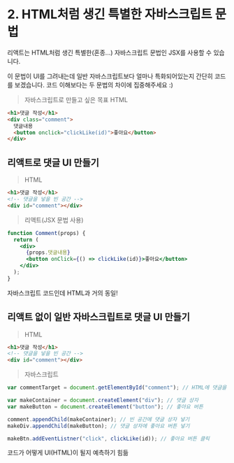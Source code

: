 # 2. HTML처럼 생긴 특별한 자바스크립트 문법

리액트는 HTML처럼 생긴 특별한(혼종...) 자바스크립트 문법인 JSX를 사용할 수 있습니다.

이 문법이 UI를 그려내는데 일반 자바스크립트보다 얼마나 특화되어있는지 간단히 코드를 보겠습니다. 코드 이해보다는 두 문법의 차이에 집중해주세요 :)

> 자바스크립트로 만들고 싶은 목표 HTML

```html
<h1>댓글 작성</h1>
<div class="comment">
  댓글내용
  <button onclick="clickLike(id)">좋아요</button>
</div>
```

## 리액트로 댓글 UI 만들기

> HTML

```html
<h1>댓글 작성</h1>
<!-- 댓글을 넣을 빈 공간 -->
<div id="comment"></div>
```

> 리액트(JSX 문법 사용)

```jsx
function Comment(props) {
  return (
    <div>
      {props.댓글내용}
      <button onClick={() => clickLike(id)}>좋아요</button>
    </div>
  );
}
```

자바스크립트 코드인데 HTML과 거의 동일!

## 리액트 없이 일반 자바스크립트로 댓글 UI 만들기

> HTML

```html
<h1>댓글 작성</h1>
<!-- 댓글을 넣을 빈 공간 -->
<div id="comment"></div>
```

> 자바스크립트

```js
var commentTarget = document.getElementById("comment"); // HTML에 댓글을 박아넣을 빈 공간 찾기

var makeContainer = document.createElement("div"); // 댓글 상자
var makeButton = document.createElement("button"); // 좋아요 버튼

comment.appendChild(makeContainer); // 빈 공간에 댓글 상자 넣기
makeDiv.appendChild(makeButton); // 댓글 상자에 좋아요 버튼 넣기

makeBtn.addEventListner("click", clickLike(id)); // 좋아요 버튼 클릭
```

코드가 어떻게 UI(HTML)이 될지 예측하기 힘듦
